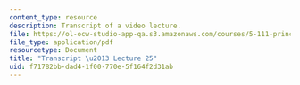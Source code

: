 ```yaml
---
content_type: resource
description: Transcript of a video lecture.
file: https://ol-ocw-studio-app-qa.s3.amazonaws.com/courses/5-111-principles-of-chemical-science-fall-2008/f71782bbdad41f00770e5f164f2d31ab_5-111F08-L25.pdf
file_type: application/pdf
resourcetype: Document
title: "Transcript \u2013 Lecture 25"
uid: f71782bb-dad4-1f00-770e-5f164f2d31ab
---
```

